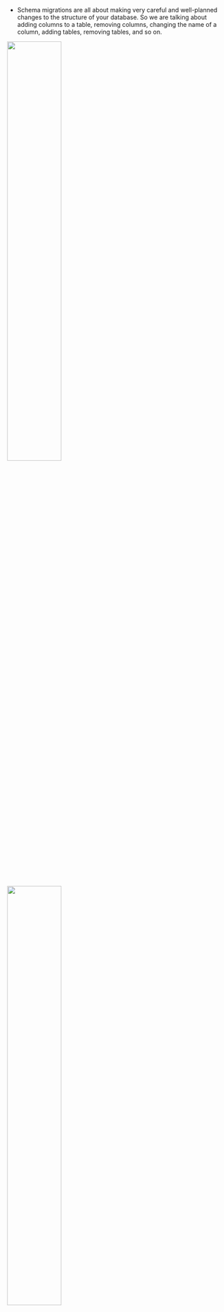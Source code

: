 - Schema migrations are all about making very careful and well-planned changes to the structure of your database. So we are talking about adding columns to a table, removing columns, changing the name of a column, adding tables, removing tables, and so on.

[<img src="./pictures/migration_issues_01.png" width="50%"/>](./pictures/migration_issues_01.png)

[<img src="./pictures/migration_issues_02.png" width="50%"/>](./pictures/migration_issues_02.png)

[<img src="./pictures/migration_issues_03.png" width="50%"/>](./pictures/migration_issues_03.png)

[<img src="./pictures/migration_issues_04.png" width="50%"/>](./pictures/migration_issues_04.png)

[<img src="./pictures/migration_issues_05.png" width="50%"/>](./pictures/migration_issues_05.png)

[<img src="./pictures/migration_issues_06.png" width="50%"/>](./pictures/migration_issues_06.png)

[<img src="./pictures/migration_issues_07.png" width="50%"/>](./pictures/migration_issues_07.png)

[<img src="./pictures/migration_issues_08.png" width="50%"/>](./pictures/migration_issues_08.png)

- Lesson number one was that whenever we change the structure of our database, we needed to make sure that we changed our clients, that we're connecting to that database at the same time. Big lesson number two was that whenever we were working with other engineers, we really need a way to tie the structure of our database to some specific version of our code.

-  we have been making changes to the structure of our database by opening up Pgadmin, accessing some database, and then writing out some command that changes the structure of our database. So in other words, all changes were made directly inside of Pgadmin.

- Moving forward, wherever possible, we're going to instead author something called a schema migration file.

- Schema Migration files are files that contain some amount of code that describe a very precise and very detailed change that we want to make to our database.

- So, for example, if we wanted to take our comments table and rename the contents column over to body, we are going to write out a schema migration file. That migration file is going to contain some code that says I want to rename contents over to body.

[<img src="./pictures/schema_migration_file.png" width="50%"/>](./pictures/schema_migration_file.png)

- Well, a migration file can be written in any programming language you want. This entire idea of schema migrations is not tied to any particular language. So you can author a migration file with Python, Java, JavaScript, cplusplus anything you want to write it with.

- In general, a schema migration file is going to contain two different sections. Inside of it, we refer to one section as up or upgrade, and the other we might refer to as down or rollback or downgrade. The up section will contain some SQL that is going to somehow advance or upgrade the structure or change the structure of our database. So in our example that we walk through in the last video, we might have an up section inside of migration file where we rename our contents column over to body.

- The down section is also going to contain some SQL that is going to exactly undo whatever the up command did. So if our up command renamed contents to body are down would do the exact opposite. We would rename body back to contents.

[<img src="./pictures/schema_migration_file_structure.png" width="50%"/>](./pictures/schema_migration_file_structure.png)

- Once we author a migration file, we then apply it to our database.

[<img src="./pictures/migration_file_apply.png" width="50%"/>](./pictures/migration_file_apply.png)

- So every migration file contains everything you need to make a change and undo a change.

- Any single project can have many different migration files inside of it.

- rather than opening up Pgadmin and writing out some SQL that would create some tables for you. You could instead create a migration file that describes setting up the initial structure of that database.

- Now, the very nice thing about migration files is that you can take a project with a bunch of migration files inside of it and hand it off to any brand new engineer working at your company.

- That brand new engineer could then run all the migration files and they would be guaranteed that they've got the most up to date, perfect and exact structure of the database.

- The other nice thing about migration files is that if you ever write a migration and then decide that it's not quite right, you could run the down migration tied to it. So you would undo that migration, make some change, fix everything up and then reapply the up.

[<img src="./pictures/migration_files_multiple.png" width="50%"/>](./pictures/migration_files_multiple.png)

- So in theory, this could shrink down that window of time where we have a differing version of our API and a different version of our database structure down to a very small period of time.

- Inside of any given code review request, we can say that we have some new version of some code that needs to be reviewed and we can pair it along with that.

-  A migration file that describes the exact changes to the structure that need to be made to our database in order to safely execute this new code. So then in theory, another engineer could take all the code for this code review request. They could apply the migration, which would give them the correct structure of the database to run this new version of the API. The other engineer could then evaluate and test all this code. And then finally, once they were complete with the review, that engineer could then revert this migration and that would take them back to the current structure of the database that would allow them to run whatever current code, base or version of the code or the version. The API is really out there.

[<img src="./pictures/code_review_request_01.png" width="50%"/>](./pictures/code_review_request_01.png)

[<img src="./pictures/code_review_request_02.png" width="50%"/>](./pictures/code_review_request_02.png)


# Libraries for creating/Running data schema migrations

[<img src="./pictures/data_migration_language_options.png" width="50%"/>](./pictures/data_migration_language_options.png)

# Project creating migration


[<img src="./pictures/create_migration_file_01.png" width="50%"/>](./pictures/create_migration_file_01.png)

[<img src="./pictures/create_migration_file_02.png" width="50%"/>](./pictures/create_migration_file_02.png)

[<img src="./pictures/create_migration_file_03.png" width="50%"/>](./pictures/create_migration_file_03.png)

[<img src="./pictures/create_migration_file_04.png" width="50%"/>](./pictures/create_migration_file_04.png)

- You'll see that there is a new migrations folder inside of here. And inside there is a file called Table comments. The number at the very start of this is a timestamp. So that is the time at which this migration was created.

- That timestamp is going to tell this migration library later on. So node migrate what order these different migrations should be executed in because we would want to make sure that we always run this migration file first. In other words, the migration file that actually creates the table before we ever try to run a migration that would try to change it in some way.

- Then inside this file we can see very easily that there is a function right here called up and a function called down.

- They are going to contain or produce some amount of SQL or run some command or do whatever to either advance the structure of our database in some way. And then down is going to contain some SQL or run some command or do whatever that is going to revert or do the exact opposite of whatever we did with up.

- you might have noticed that this argument pgm right here is essentially an object that we can use to create tables or change tables, add columns, all that kind of stuff. But we are not going to rely upon any kind of automatic migration generation or anything like that, anything to automate the process of making changes to our different tables. So instead, we going to write out pgm.SQL. We're then going to put in a multi-line string which in JavaScript we indicate with a set of backticks that is a character to the left of the one on your keyboard. And then we are going to write out some raw SQL inside of here that we want to execute.

- So again, we are not relying upon any kind of built in function that is going to create the table for us.


# Exceute the migration

- So to execute the migration, it's going to be a little bit different depending upon your operating system.

- You'll also notice that there is another table inside of here called Migrations. This table was created for you automatically by the Node migrate module. If you do a right click on there and then go to view data all the rows. You'll see that this table essentially just lists out the name of a migration that has been executed and when it was actually executed. So that table is used by many different migration frameworks or a table very similar to it, I should say, is used by many different migration frameworks just to keep track of what migrations have actually been executed and make sure that you don't run that same migration again.

- If you go and run the same command once again back at our terminal and try to do that same migration again. It'll just say, okay, there's no migrations to run because our module has detected that we already

- If for any reason we decided that this migration was not written correctly or if we did something wrong, or if we just don't want to have our database in this structure anymore, we could run the same exact command. But at the very end, instead of up, we will put in down. So down is going to undo the most recent migration.

- So we just dropped table comments.

- So now if we go back over to Pgadmin yet again and refresh tables, now the table is gone and we've only got migrations, which again just keeps track of which migrations we have actually executed. If you refresh that table now migrations, you'll see that there are no rows inside there and that indicates that we have not actually executed any migrations.

[<img src="./pictures/create_migration_01.png" width="50%"/>](./pictures/create_migration_01.png)

[<img src="./pictures/create_migration_02.png" width="50%"/>](./pictures/create_migration_02.png)

[<img src="./pictures/create_migration_03.png" width="50%"/>](./pictures/create_migration_03.png)

[<img src="./pictures/create_migration_04.png" width="50%"/>](./pictures/create_migration_04.png)

[<img src="./pictures/create_migration_041.png" width="50%"/>](./pictures/create_migration_041.png)

[<img src="./pictures/create_migration_05.png" width="50%"/>](./pictures/create_migration_05.png)

[<img src="./pictures/create_migration_06.png" width="50%"/>](./pictures/create_migration_06.png)

[<img src="./pictures/create_migration_07.png" width="50%"/>](./pictures/create_migration_07.png)

[<img src="./pictures/create_migration_08.png" width="50%"/>](./pictures/create_migration_08.png)

[<img src="./pictures/create_migration_09.png" width="50%"/>](./pictures/create_migration_09.png)

- After adding the second migration file we run the migration again then It looks like that created first the comments table for me and then went ahead and applied that renaming step.

- And when we do a down, it's only going to revert one step at a time.

[<img src="./pictures/post_migration.png" width="50%"/>](./pictures/post_migration.png)

[<img src="./pictures/post_migration_02.png" width="50%"/>](./pictures/post_migration_02.png)

# Data migration and schema migration together

- Well, as I'm going to show you, if we try to do everything inside of one step, we can very easily get into trouble really, really quickly.

- Whenever we add a column to a table that is generally just about instantaneous in nature. So we could add this column location and a millisecond later the column would be in place.

- Copying millions of different values around is going to take some amount of time.

- After that, we would then drop columns, latitude and longitude and just like adding a column, dropping a column is just about instantaneous in nature.

- When you drop a column, Postgres does not go back into your different heap files and delete any data. It just says, Hey, this column is dead. And then over time it's going to clean up all the values inside those column, the column that you dropped automatically.

- Whenever we run a migration, it is very common to place the migration or execute it inside of a transaction. That's to make sure that if we ever start to do some amount of work, say up here, like adding a column, removing a column, then copying some data around, and then get down to, say, dropping a column down here. If anything goes wrong with dropping the column, we probably want to undo all the work that we had previously done during the migration.

- So we really do not want to ever have a migration in a kind of half executed state. And to prevent that, well, we just run it inside of a transaction.

- And to prevent that, well, we just run it inside of a transaction. So if at any point in time, any one of these steps fail, we're going to roll back the entire transaction and the entire thing gets cancelled. No changes actually made to our database.

- And when we imagine that we're opening up that separate workspace, it's kind of like we can kind of imagine again, this is not what really goes on behind the scenes, but we can imagine that we're kind of creating a copy of all the data inside of our database and putting it into that separate workspace. We then do some amount of work inside that separate workspace, and then if there are no errors, we commit the transaction, which essentially merges all the changes we made back into the real world of our database.

- Now, in that meantime, while we are doing the copy operation, we still might have our API server up and running like the actual application up and running and we are still accepting requests and possibly also creating posts.

- So this is one of the big downsides of trying to do a data migration and a schema migration at the same time. If you're doing everything inside of a transaction and you probably really want to do it inside of a transaction, you can end up in this really weird state where any additional records that you added into a table while that transaction was running might accidentally get deleted.


[<img src="./pictures/data_schema_migration_01.png" width="50%"/>](./pictures/data_schema_migration_01.png)


[<img src="./pictures/data_schema_migration_02.png" width="50%"/>](./pictures/data_schema_migration_02.png)


[<img src="./pictures/data_schema_migration_03.png" width="50%"/>](./pictures/data_schema_migration_03.png)


[<img src="./pictures/data_schema_migration_04.png" width="50%"/>](./pictures/data_schema_migration_04.png)


[<img src="./pictures/data_schema_migration_05.png" width="50%"/>](./pictures/data_schema_migration_05.png)


[<img src="./pictures/data_schema_migration_06.png" width="50%"/>](./pictures/data_schema_migration_06.png)


[<img src="./pictures/data_schema_migration_07.png" width="50%"/>](./pictures/data_schema_migration_07.png)


# Data migration and schema migration Separately

- So step number one up here, we're going to run a schema migration that is going to add a column called Location or look to our post table. So we can imagine that we would add in a new column. And we would have all the values inside that column by default be null.

- Now, in between step two and step one, we can allow for just about any period of time we could run step one on a Friday, take the weekend off, come back on Monday, and then run this next step. We can even allow a month to pass in between. The nice thing about this entire approach or this entire flow that we're going through is that you can allow just about any amount of time to pass in between each step.

- So in step number two, we're going to deploy a new version of our API or essentially our application server. And it's going to make sure that any time that we create a new post or possibly update a post, we're going to write new values to both the columns latitude, longitude and location.

- So in other words, if we came into our post table and we tried to create a new post right here, let's say number three. We would make sure that we put in some appropriate latitude, longitude and the appropriate location as well.

- We would then repeat that process for any number of posts that are created during the step.

- In step number three, we're going to go back and backfill all the previous rows we had ever created. Now, this step does not have to be in the form of some kind of schema migration file. We could very easily write a separate script authored in maybe Java or Python or JavaScript, some kind of separate little program that can go and take a look at all the rows inside this table, calculate the new location value and update that column.

- So now at this point in time. We have a location for all of our different rows.

- So the next step, we're going to update our code once again. So this is updating our API or our application server, and we're going to make sure that we write only to our location column.

- And then finally, very last step, because our application no longer really cares about the latitude longitude columns because we are not writing to them anymore. And presumably we would also not be reading from them. We can finally drop those columns so we can drop latitude and longitude like so.

- All of our different rows have a defined value for location, and at no point in time were we ever in a scenario where we kind of missed out on copying some different values over or ran into any kind of issues like that that we saw previously back on that other approach.

- So this is the process that I recommend you taking a look at any time that you have to do a schema, migration and a data migration together, you're going to break it up into a series of different operations.



